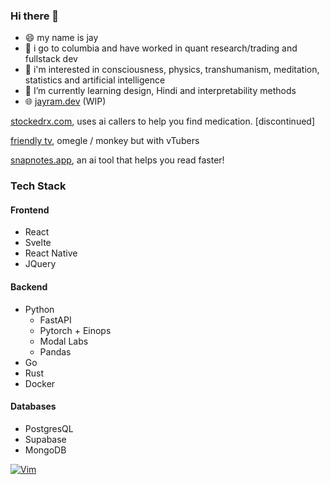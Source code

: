 ### Hi there 👋

- 😄 my name is jay
- 🏫 i go to columbia and have worked in quant research/trading and fullstack dev
- 🔭 i'm interested in consciousness, physics, transhumanism, meditation, statistics and artificial intelligence
- 🌱 I’m currently learning design, Hindi and interpretability methods
- 🌐 [jayram.dev](https://jayram.dev) (WIP)

[stockedrx.com](https://stockedrx.com/), uses ai callers to help you find medication. [discontinued]

[friendly tv](https://friendly-tv-soycid.vercel.app/), omegle / monkey but with vTubers

[snapnotes.app](https://snapnotes.app/), an ai tool that helps you read faster!

### Tech Stack
#### Frontend
* React
* Svelte
* React Native
* JQuery
#### Backend
* Python
  * FastAPI
  * Pytorch + Einops
  * Modal Labs
  * Pandas
* Go
* Rust
* Docker
#### Databases
* PostgresQL
* Supabase
* MongoDB


[![Vim](https://img.shields.io/badge/VIM-%2311AB00.svg?style=for-the-badge&logo=vim&logoColor=white)](https://github.com/Soycid/nvim)
